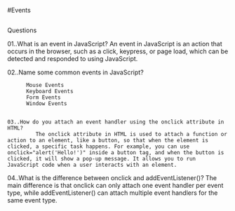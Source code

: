 #Events

##
Questions 

   01..What is an event in JavaScript?
          An event in JavaScript is an action that occurs in the browser, such as a click, keypress, or page load, which can be detected and responded to using JavaScript.

      
   02..Name some common events in JavaScript?

          Mouse Events
          Keyboard Events
          Form Events
          Window Events

       
    03..How do you attach an event handler using the onclick attribute in HTML?
             The onclick attribute in HTML is used to attach a function or action to an element, like a button, so that when the element is clicked, a specific task happens. For example, you can use onclick="alert('Hello!')" inside a button tag, and when the button is clicked, it will show a pop-up message. It allows you to run JavaScript code when a user interacts with an element.    

   04..What is the difference between onclick and addEventListener()?
              The main difference is that onclick can only attach one event handler per event type, while addEventListener() can attach multiple event handlers for the same event type.
